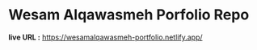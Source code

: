 # Wesam Alqawasmeh Porfolio Repo

**live URL :** https://wesamalqawasmeh-portfolio.netlify.app/ 



